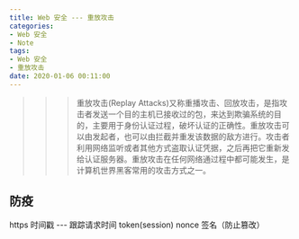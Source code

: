 ```yaml
---
title: Web 安全 --- 重放攻击
categories:
- Web 安全
- Note
tags: 
- Web 安全
- 重放攻击
date: 2020-01-06 00:11:00
---
```


>>> 重放攻击(Replay Attacks)又称重播攻击、回放攻击，是指攻击者发送一个目的主机已接收过的包，来达到欺骗系统的目的，主要用于身份认证过程，破坏认证的正确性。重放攻击可以由发起者，也可以由拦截并重发该数据的敌方进行。攻击者利用网络监听或者其他方式盗取认证凭据，之后再把它重新发给认证服务器。重放攻击在任何网络通过程中都可能发生，是计算机世界黑客常用的攻击方式之一。

## 防疫

https
时间戳 --- 跟踪请求时间
token(session)
nonce
签名（防止篡改）

